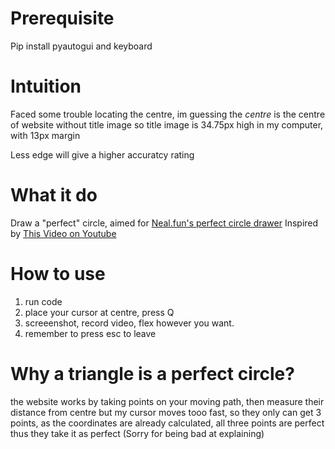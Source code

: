 # Prerequisite

Pip install pyautogui and keyboard

# Intuition
Faced some trouble locating the centre,
im guessing the *centre* is the centre of website without title image
so title image is 34.75px high in my computer, with 13px margin

Less edge will give a higher accuratcy rating

# What it do

Draw a "perfect" circle, aimed for [Neal.fun's perfect circle drawer](https://neal.fun/perfect-circle/)
Inspired by [This Video on Youtube](https://www.youtube.com/watch?v=nKac2LAQ2Wg&ab_channel=Cat)

# How to use

1. run code
2. place your cursor at centre, press Q
3. screeenshot, record video, flex however you want.
4. remember to press esc to leave

# Why a triangle is a perfect circle?
the website works by taking points on your moving path, then measure their distance from centre
but my cursor moves tooo fast, so they only can get 3 points,
as the coordinates are already calculated, all three points are perfect
thus they take it as perfect
(Sorry for being bad at explaining)